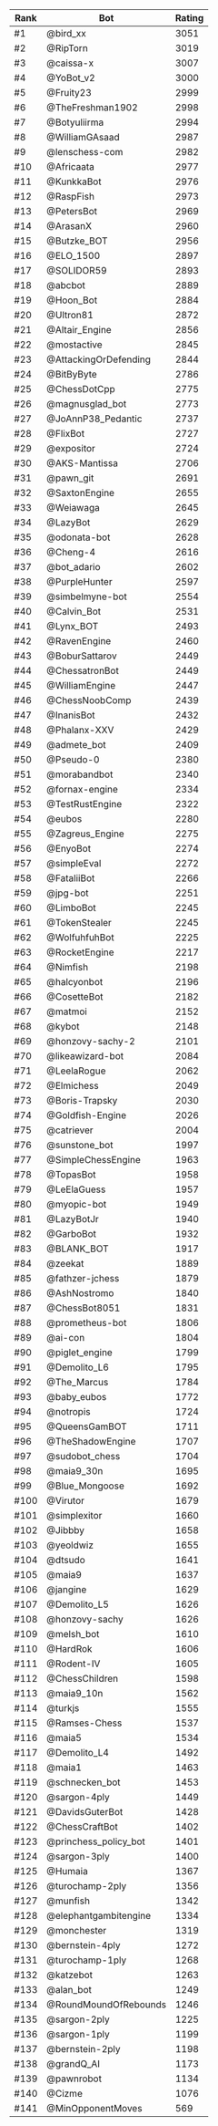 Rank|Bot|Rating
---|---|---
#1|@bird_xx|3051
#2|@RipTorn|3019
#3|@caissa-x|3007
#4|@YoBot_v2|3000
#5|@Fruity23|2999
#6|@TheFreshman1902|2998
#7|@Botyuliirma|2994
#8|@WilliamGAsaad|2987
#9|@lenschess-com|2982
#10|@Africaata|2977
#11|@KunkkaBot|2976
#12|@RaspFish|2973
#13|@PetersBot|2969
#14|@ArasanX|2960
#15|@Butzke_BOT|2956
#16|@ELO_1500|2897
#17|@SOLIDOR59|2893
#18|@abcbot|2889
#19|@Hoon_Bot|2884
#20|@Ultron81|2872
#21|@Altair_Engine|2856
#22|@mostactive|2845
#23|@AttackingOrDefending|2844
#24|@BitByByte|2786
#25|@ChessDotCpp|2775
#26|@magnusglad_bot|2773
#27|@JoAnnP38_Pedantic|2737
#28|@FlixBot|2727
#29|@expositor|2724
#30|@AKS-Mantissa|2706
#31|@pawn_git|2691
#32|@SaxtonEngine|2655
#33|@Weiawaga|2645
#34|@LazyBot|2629
#35|@odonata-bot|2628
#36|@Cheng-4|2616
#37|@bot_adario|2602
#38|@PurpleHunter|2597
#39|@simbelmyne-bot|2554
#40|@Calvin_Bot|2531
#41|@Lynx_BOT|2493
#42|@RavenEngine|2460
#43|@BoburSattarov|2449
#44|@ChessatronBot|2449
#45|@WilliamEngine|2447
#46|@ChessNoobComp|2439
#47|@InanisBot|2432
#48|@Phalanx-XXV|2429
#49|@admete_bot|2409
#50|@Pseudo-0|2380
#51|@morabandbot|2340
#52|@fornax-engine|2334
#53|@TestRustEngine|2322
#54|@eubos|2280
#55|@Zagreus_Engine|2275
#56|@EnyoBot|2274
#57|@simpleEval|2272
#58|@FataliiBot|2266
#59|@jpg-bot|2251
#60|@LimboBot|2245
#61|@TokenStealer|2245
#62|@WolfuhfuhBot|2225
#63|@RocketEngine|2217
#64|@Nimfish|2198
#65|@halcyonbot|2196
#66|@CosetteBot|2182
#67|@matmoi|2152
#68|@kybot|2148
#69|@honzovy-sachy-2|2101
#70|@likeawizard-bot|2084
#71|@LeelaRogue|2062
#72|@Elmichess|2049
#73|@Boris-Trapsky|2030
#74|@Goldfish-Engine|2026
#75|@catriever|2004
#76|@sunstone_bot|1997
#77|@SimpleChessEngine|1963
#78|@TopasBot|1958
#79|@LeElaGuess|1957
#80|@myopic-bot|1949
#81|@LazyBotJr|1940
#82|@GarboBot|1932
#83|@BLANK_BOT|1917
#84|@zeekat|1889
#85|@fathzer-jchess|1879
#86|@AshNostromo|1840
#87|@ChessBot8051|1831
#88|@prometheus-bot|1806
#89|@ai-con|1804
#90|@piglet_engine|1799
#91|@Demolito_L6|1795
#92|@The_Marcus|1784
#93|@baby_eubos|1772
#94|@notropis|1724
#95|@QueensGamBOT|1711
#96|@TheShadowEngine|1707
#97|@sudobot_chess|1704
#98|@maia9_30n|1695
#99|@Blue_Mongoose|1692
#100|@Virutor|1679
#101|@simplexitor|1660
#102|@Jibbby|1658
#103|@yeoldwiz|1655
#104|@dtsudo|1641
#105|@maia9|1637
#106|@jangine|1629
#107|@Demolito_L5|1626
#108|@honzovy-sachy|1626
#109|@melsh_bot|1610
#110|@HardRok|1606
#111|@Rodent-IV|1605
#112|@ChessChildren|1598
#113|@maia9_10n|1562
#114|@turkjs|1555
#115|@Ramses-Chess|1537
#116|@maia5|1534
#117|@Demolito_L4|1492
#118|@maia1|1463
#119|@schnecken_bot|1453
#120|@sargon-4ply|1449
#121|@DavidsGuterBot|1428
#122|@ChessCraftBot|1402
#123|@princhess_policy_bot|1401
#124|@sargon-3ply|1400
#125|@Humaia|1367
#126|@turochamp-2ply|1356
#127|@munfish|1342
#128|@elephantgambitengine|1334
#129|@monchester|1319
#130|@bernstein-4ply|1272
#131|@turochamp-1ply|1268
#132|@katzebot|1263
#133|@alan_bot|1249
#134|@RoundMoundOfRebounds|1246
#135|@sargon-2ply|1225
#136|@sargon-1ply|1199
#137|@bernstein-2ply|1198
#138|@grandQ_AI|1173
#139|@pawnrobot|1134
#140|@Cizme|1076
#141|@MinOpponentMoves|569

